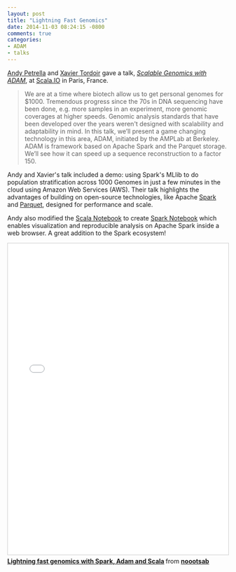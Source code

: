 ```yaml
---
layout: post
title: "Lightning Fast Genomics"
date: 2014-11-03 08:24:15 -0800
comments: true
categories:
- ADAM
- talks
---
```


[Andy Petrella](https://twitter.com/noootsab) and [Xavier Tordoir](https://twitter.com/xtordoir) gave a talk, *[Scalable Genomics with ADAM](http://scala.io/talks.html#/#SVK-108)*, at [Scala.IO](http://scala.io/) in Paris, France.

> We are at a time where biotech allow us to get personal genomes for $1000. Tremendous progress since the 70s in DNA sequencing have been done, e.g. more samples in an experiment, more genomic coverages at higher speeds. Genomic analysis standards that have been developed over the years weren't designed with scalability and adaptability in mind. In this talk, we’ll present a game changing technology in this area, ADAM, initiated by the AMPLab at Berkeley. ADAM is framework based on Apache Spark and the Parquet storage. We’ll see how it can speed up a sequence reconstruction to a factor 150.

Andy and Xavier's talk included a demo: using Spark's MLlib to do population stratification across 1000 Genomes in just a few minutes in the cloud using Amazon Web Services (AWS). Their talk highlights the advantages of building on open-source technologies, like Apache [Spark](http://spark.apache.org) and [Parquet](http://parquet.io), designed for performance and scale.

Andy also modified the [Scala Notebook](https://github.com/Bridgewater/scala-notebook) to create [Spark Notebook](https://github.com/andypetrella/spark-notebook) which enables visualization and reproducible analysis on Apache Spark inside a web browser. A great addition to the Spark ecosystem!

<iframe src="//www.slideshare.net/slideshow/embed_code/40715122" width="850" height="710" frameborder="0" marginwidth="0" marginheight="0" scrolling="no" style="border:1px solid #CCC; border-width:1px; margin-bottom:5px; max-width: 100%;" allowfullscreen> </iframe> <div style="margin-bottom:5px"> <strong> <a href="//fr.slideshare.net/noootsab/lightning-fast-genomics-with-spark-adam-and-scala" title="Lightning fast genomics with Spark, Adam and Scala" target="_blank">Lightning fast genomics with Spark, Adam and Scala</a> </strong> from <strong><a href="//www.slideshare.net/noootsab" target="_blank">noootsab</a></strong> </div>
